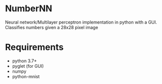 # NumberNN
Neural network/Multilayer perceptron implementation in python with a GUI. Classifies numbers given a 28x28 pixel image

# Requirements
- python 3.7+ 
- pyglet (for GUI)
- numpy
- python-mnist
